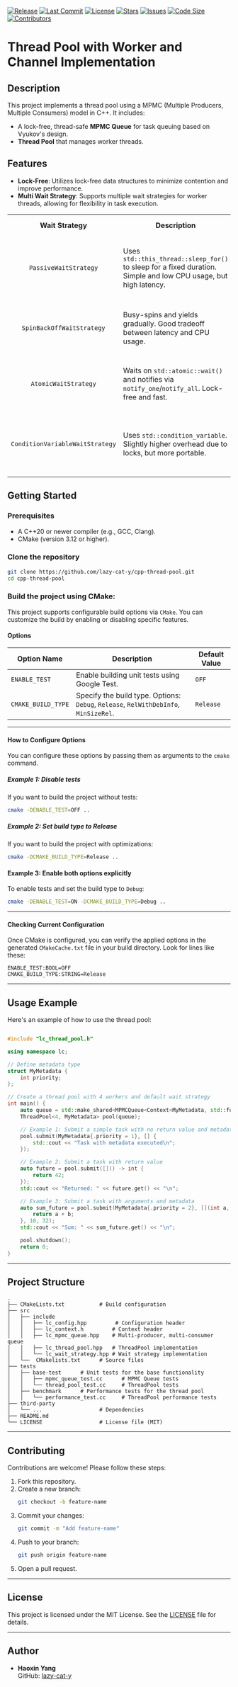 [![Release](https://img.shields.io/badge/Release-v1.0.0-blueviolet?style=flat-square)](https://github.com/lazy-cat-y/cpp-thread-pool/releases)
[![Last Commit](https://img.shields.io/badge/Last%20Commit-November%202024-brightgreen?style=flat-square)](https://github.com/lazy-cat-y/cpp-thread-pool/commits)
[![License](https://img.shields.io/badge/License-MIT-red?style=flat-square)](https://opensource.org/licenses/MIT)
[![Stars](https://img.shields.io/github/stars/lazy-cat-y/cpp-thread-pool?style=flat-square)](https://github.com/lazy-cat-y/cpp-thread-pool/stargazers)
[![Issues](https://img.shields.io/github/issues/lazy-cat-y/cpp-thread-pool?style=flat-square)](https://github.com/lazy-cat-y/cpp-thread-pool/issues)
[![Code Size](https://img.shields.io/github/languages/code-size/lazy-cat-y/cpp-thread-pool?style=flat-square)](https://github.com/lazy-cat-y/cpp-thread-pool)
[![Contributors](https://img.shields.io/github/contributors/lazy-cat-y/cpp-thread-pool?style=flat-square)](https://github.com/lazy-cat-y/cpp-thread-pool/graphs/contributors)

# **Thread Pool with Worker and Channel Implementation**

## **Description**
This project implements a thread pool using a MPMC (Multiple Producers, Multiple Consumers) model in C++. It includes:

- A lock-free, thread-safe **MPMC Queue** for task queuing based on Vyukov's design.
- **Thread Pool** that manages worker threads.

## **Features**
- **Lock-Free**: Utilizes lock-free data structures to minimize contention and improve performance.
- **Multi Wait Strategy**: Supports multiple wait strategies for worker threads, allowing for flexibility in task execution.

<p align="center"> <table> <tr> <th>Wait Strategy</th> <th>Description</th> <th>Lock-Free</th> <th>Use Case</th> </tr> <tr> <td align="center"><code>PassiveWaitStrategy</code></td> <td>Uses <code>std::this_thread::sleep_for()</code> to sleep for a fixed duration. Simple and low CPU usage, but high latency.</td> <td align="center">✅</td> <td>Low-power scenarios or non-latency-critical tasks</td> </tr> <tr> <td align="center"><code>SpinBackOffWaitStrategy</code></td> <td>Busy-spins and yields gradually. Good tradeoff between latency and CPU usage.</td> <td align="center">✅</td> <td>High-throughput systems under moderate load</td> </tr> <tr> <td align="center"><code>AtomicWaitStrategy</code></td> <td>Waits on <code>std::atomic::wait()</code> and notifies via <code>notify_one</code>/<code>notify_all</code>. Lock-free and fast.</td> <td align="center">✅</td> <td>Modern platforms with support for C++20 atomics</td> </tr> <tr> <td align="center"><code>ConditionVariableWaitStrategy</code></td> <td>Uses <code>std::condition_variable</code>. Slightly higher overhead due to locks, but more portable.</td> <td align="center">❌</td> <td>Generic platforms or when lock-based waiting is needed</td> </tr> </table> </p>

## **Getting Started**

### **Prerequisites**
- A C++20 or newer compiler (e.g., GCC, Clang).
- CMake (version 3.12 or higher).

### **Clone the repository**

```bash
git clone https://github.com/lazy-cat-y/cpp-thread-pool.git
cd cpp-thread-pool
```

### Build the project using CMake:

This project supports configurable build options via `CMake`. You can customize the build by enabling or disabling specific features.

#### **Options**
| Option Name        | Description                                                                          | Default Value |
| ------------------ | ------------------------------------------------------------------------------------ | ------------- |
| `ENABLE_TEST`      | Enable building unit tests using Google Test.                                        | `OFF`         |
| `CMAKE_BUILD_TYPE` | Specify the build type. Options: `Debug`, `Release`, `RelWithDebInfo`, `MinSizeRel`. | `Release`     |

---

#### **How to Configure Options**

You can configure these options by passing them as arguments to the `cmake` command.

##### Example 1: Disable tests
If you want to build the project without tests:
```bash
cmake -DENABLE_TEST=OFF ..
```

##### Example 2: Set build type to Release
If you want to build the project with optimizations:
```bash
cmake -DCMAKE_BUILD_TYPE=Release ..
```

#### Example 3: Enable both options explicitly
To enable tests and set the build type to `Debug`:
```bash
cmake -DENABLE_TEST=ON -DCMAKE_BUILD_TYPE=Debug ..
```

---

#### **Checking Current Configuration**
Once CMake is configured, you can verify the applied options in the generated `CMakeCache.txt` file in your build directory. Look for lines like these:
```text
ENABLE_TEST:BOOL=OFF
CMAKE_BUILD_TYPE:STRING=Release
```


---

## **Usage Example**
Here's an example of how to use the thread pool:

```cpp

#include "lc_thread_pool.h"

using namespace lc;

// Define metadata type
struct MyMetadata {
    int priority;
};

// Create a thread pool with 4 workers and default wait strategy
int main() {
    auto queue = std::make_shared<MPMCQueue<Context<MyMetadata, std::function<void()>>>>(1024);
    ThreadPool<4, MyMetadata> pool(queue);

    // Example 1: Submit a simple task with no return value and metadata
    pool.submit(MyMetadata{.priority = 1}, [] {
        std::cout << "Task with metadata executed\n";
    });

    // Example 2: Submit a task with return value
    auto future = pool.submit([]() -> int {
        return 42;
    });
    std::cout << "Returned: " << future.get() << "\n";

    // Example 3: Submit a task with arguments and metadata
    auto sum_future = pool.submit(MyMetadata{.priority = 2}, [](int a, int b) {
        return a + b;
    }, 10, 32);
    std::cout << "Sum: " << sum_future.get() << "\n";

    pool.shutdown();
    return 0;
}

```

---

## **Project Structure**
```
.
├── CMakeLists.txt           # Build configuration
├── src
│   ├── include              
│   │   ├── lc_config.hpp         # Configuration header
│   │   ├── lc_context.h         # Context header
│   │   ├── lc_mpmc_queue.hpp    # Multi-producer, multi-consumer queue
│   │   ├── lc_thread_pool.hpp   # ThreadPool implementation
│   │   └── lc_wait_strategy.hpp # Wait strategy implementation
│   └──  CMakelists.txt      # Source files
├── tests
│   ├── base-test      # Unit tests for the base functionality
│   │   ├── mpmc_queue_test.cc      # MPMC Queue tests
│   │   └── thread_pool_test.cc     # ThreadPool tests
│   ├── benchmark      # Performance tests for the thread pool
│   │   └── performance_test.cc     # ThreadPool performance tests
├── third-party
│   └── ...                  # Dependencies
├── README.md
└── LICENSE                  # License file (MIT)
```

---

## **Contributing**
Contributions are welcome! Please follow these steps:
1. Fork this repository.
2. Create a new branch:
   ```bash
   git checkout -b feature-name
   ```
3. Commit your changes:
   ```bash
   git commit -m "Add feature-name"
   ```
4. Push to your branch:
   ```bash
   git push origin feature-name
   ```
5. Open a pull request.

---

## **License**
This project is licensed under the MIT License. See the [LICENSE](LICENSE) file for details.

---

## **Author**
- **Haoxin Yang**  
  GitHub: [lazy-cat-y](https://github.com/lazy-cat-y)
